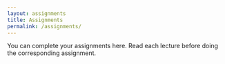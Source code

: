 ```yaml
---
layout: assignments
title: Assignments
permalink: /assignments/
---
```

You can complete your assignments here. Read each lecture before doing the corresponding assignment. 